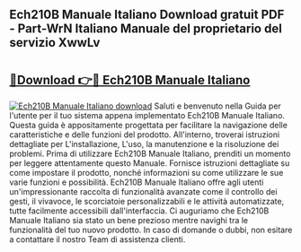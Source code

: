 ## Ech210B Manuale Italiano Download gratuit PDF - Part-WrN Italiano Manuale del proprietario del servizio XwwLv

# <h2><a href="http://dfginw5.blite.top/?on=Ech210B+Manuale+Italiano">🔗Download 👉🔴 Ech210B Manuale Italiano</a></h2>

[![Ech210B Manuale Italiano download](https://i.imgur.com/lujVjoI.png)](http://dfginw5.blite.top/?on=Ech210B+Manuale+Italiano)
Saluti e benvenuto nella Guida per l'utente per il tuo sistema appena implementato Ech210B Manuale Italiano. Questa guida è appositamente progettata per facilitare la navigazione delle caratteristiche e delle funzioni del prodotto. All'interno, troverai istruzioni dettagliate per L'installazione, L'uso, la manutenzione e la risoluzione dei problemi. Prima di utilizzare Ech210B Manuale Italiano, prenditi un momento per leggere attentamente questo Manuale. Fornisce istruzioni dettagliate su come impostare il prodotto, nonché informazioni su come utilizzare le sue varie funzioni e possibilità. Ech210B Manuale Italiano offre agli utenti un'impressionante raccolta di funzionalità avanzate come il controllo dei gesti, il vivavoce, le scorciatoie personalizzabili e le attività automatizzate, tutte facilmente accessibili dall'interfaccia. Ci auguriamo che Ech210B Manuale Italiano sia stato un bene prezioso mentre navighi tra le funzionalità del tuo nuovo prodotto. In caso di domande o dubbi, non esitare a contattare il nostro Team di assistenza clienti.
